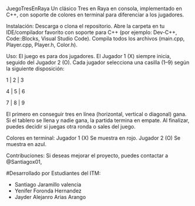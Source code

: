 JuegoTresEnRaya
Un clásico Tres en Raya en consola, implementado en C++, con soporte de colores en terminal para diferenciar a los jugadores.

Instalación:
Descarga o clona el repositorio.
Abre la carpeta en tu IDE/compilador favorito con soporte para C++ (por ejemplo: Dev-C++, Code::Blocks, Visual Studio Code).
Compila todos los archivos (main.cpp, Player.cpp, Player.h, Color.h).

Uso:
El juego es para dos jugadores.
El Jugador 1 (X) siempre inicia, seguido del Jugador 2 (O).
Cada jugador selecciona una casilla (1–9) según la siguiente disposición:


1 | 2 | 3

4 | 5 | 6

7 | 8 | 9


El primero en conseguir tres en línea (horizontal, vertical o diagonal) gana.
Si el tablero se llena y nadie gana, la partida termina en empate.
Al finalizar, puedes decidir si juegas otra ronda o sales del juego.

Colores en terminal:
Jugador 1 (X) Se muestra en rojo.
Jugador 2 (O) Se muestra en azul.

Contribuciones:
Si deseas mejorar el proyecto, puedes contactar a @Santiagox01, 

#Desarrollado por
Estudiantes del ITM:
- Santiago Jaramillo valencia
- Yenifer Foronda Hernandez
- Jayder Alejanro Arias Arango






